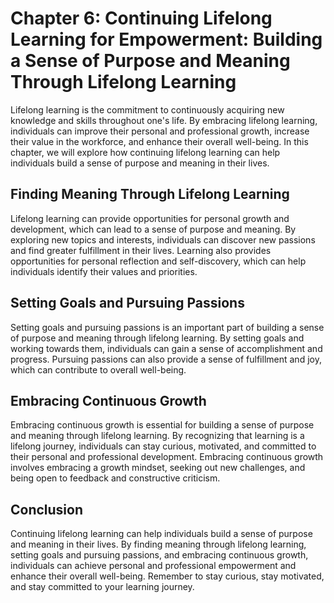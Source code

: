 Chapter 6: Continuing Lifelong Learning for Empowerment: Building a Sense of Purpose and Meaning Through Lifelong Learning
==========================================================================================================================

Lifelong learning is the commitment to continuously acquiring new knowledge and skills throughout one's life. By embracing lifelong learning, individuals can improve their personal and professional growth, increase their value in the workforce, and enhance their overall well-being. In this chapter, we will explore how continuing lifelong learning can help individuals build a sense of purpose and meaning in their lives.

Finding Meaning Through Lifelong Learning
-----------------------------------------

Lifelong learning can provide opportunities for personal growth and development, which can lead to a sense of purpose and meaning. By exploring new topics and interests, individuals can discover new passions and find greater fulfillment in their lives. Learning also provides opportunities for personal reflection and self-discovery, which can help individuals identify their values and priorities.

Setting Goals and Pursuing Passions
-----------------------------------

Setting goals and pursuing passions is an important part of building a sense of purpose and meaning through lifelong learning. By setting goals and working towards them, individuals can gain a sense of accomplishment and progress. Pursuing passions can also provide a sense of fulfillment and joy, which can contribute to overall well-being.

Embracing Continuous Growth
---------------------------

Embracing continuous growth is essential for building a sense of purpose and meaning through lifelong learning. By recognizing that learning is a lifelong journey, individuals can stay curious, motivated, and committed to their personal and professional development. Embracing continuous growth involves embracing a growth mindset, seeking out new challenges, and being open to feedback and constructive criticism.

Conclusion
----------

Continuing lifelong learning can help individuals build a sense of purpose and meaning in their lives. By finding meaning through lifelong learning, setting goals and pursuing passions, and embracing continuous growth, individuals can achieve personal and professional empowerment and enhance their overall well-being. Remember to stay curious, stay motivated, and stay committed to your learning journey.
